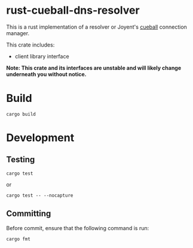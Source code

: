 # rust-cueball-dns-resolver

This is a rust implementation of a resolver or Joyent's
[cueball](https://github.com/joyent/rust-cueball) connection manager.

This crate includes:

* client library interface

**Note: This crate and its interfaces are unstable and will likely change underneath you without notice.**

# Build
```
cargo build
```

# Development
## Testing
```
cargo test
```

or

```
cargo test -- --nocapture
```

## Committing
Before commit, ensure that the following command is run:
```
cargo fmt
```
